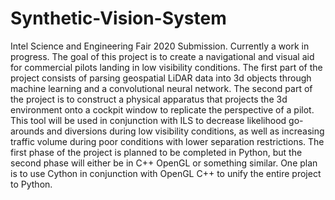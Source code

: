 # Synthetic-Vision-System
 Intel Science and Engineering Fair 2020 Submission. Currently a work in progress. The goal of this project is to create a navigational and visual aid for commercial pilots landing in low visibility conditions. The first part of the project consists of parsing geospatial LiDAR data into 3d objects through machine learning and a convolutional neural network. The second part of the project is to construct a physical apparatus that projects the 3d environment onto a cockpit window to replicate the perspective of a pilot. This tool will be used in conjunction with ILS to decrease likelihood go-arounds and diversions during low visibility conditions, as well as increasing traffic volume during poor conditions with lower separation restrictions. The first phase of the project is planned to be completed in Python, but the second phase will either be in C++ OpenGL or something similar. One plan is to use Cython in conjunction with OpenGL C++ to unify the entire project to Python. 


